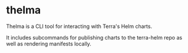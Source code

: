 # thelma

Thelma is a CLI tool for interacting with Terra's Helm charts.

It includes subcommands for publishing charts to the terra-helm repo as well as rendering manifests locally.
